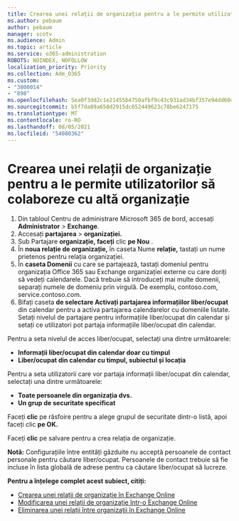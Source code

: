 ```yaml
---
title: Crearea unei relații de organizație pentru a le permite utilizatorilor să colaboreze cu altă organizație
ms.author: pebaum
author: pebaum
manager: scotv
ms.audience: Admin
ms.topic: article
ms.service: o365-administration
ROBOTS: NOINDEX, NOFOLLOW
localization_priority: Priority
ms.collection: Adm_O365
ms.custom:
- "3800014"
- "898"
ms.openlocfilehash: 5ea0f3dd2c1e21455b4750afbf9c43c931ad34bf357e94dd604ffe5bcdd2fa64
ms.sourcegitcommit: b5f7da89a650d2915dc652449623c78be6247175
ms.translationtype: MT
ms.contentlocale: ro-RO
ms.lasthandoff: 08/05/2021
ms.locfileid: "54080362"
---
```

# <a name="create-an-organization-relationship-to-allow-your-users-to-collaborate-with-another-organization"></a>Crearea unei relații de organizație pentru a le permite utilizatorilor să colaboreze cu altă organizație

1. Din tabloul Centru de administrare Microsoft 365 de bord, accesați **Administrator**  >  **Exchange**.
2. Accesați **partajarea**  >  **organizației.**
3. Sub Partajare **organizație, faceți** clic **pe Nou** .
4. În **noua relație de organizație,** în caseta Nume **relație,** tastați un nume prietenos pentru relația organizației.
5. În **caseta Domenii** cu care se partajează, tastați domeniul pentru organizația Office 365 sau Exchange organizației externe cu care doriți să vedeți calendarele. Dacă trebuie să introduceți mai multe domenii, separați numele de domeniu prin virgulă. De exemplu, contoso.com, service.contoso.com.
6. Bifați caseta **de selectare Activați partajarea informațiilor liber/ocupat** din calendar pentru a activa partajarea calendarelor cu domeniile listate. Setați nivelul de partajare pentru informațiile liber/ocupat din calendar și setați ce utilizatori pot partaja informațiile liber/ocupat din calendar.  

Pentru a seta nivelul de acces liber/ocupat, selectați una dintre următoarele:

- **Informații liber/ocupat din calendar doar cu timpul**
- **Liber/ocupat din calendar cu timpul, subiectul și locația**  

 Pentru a seta utilizatorii care vor partaja informații liber/ocupat din calendar, selectați una dintre următoarele:

- **Toate persoanele din organizația dvs.**
- **Un grup de securitate specificat**  

Faceți **clic** pe răsfoire pentru a alege grupul de securitate dintr-o listă, apoi faceți clic **pe OK.**

Faceți **clic** pe salvare pentru a crea relația de organizație.  

**Notă:** Configurațiile între entități găzduite nu acceptă persoanele de contact personale pentru căutare liber/ocupat. Persoanele de contact trebuie să fie incluse în lista globală de adrese pentru ca căutare liber/ocupat să lucreze.

**Pentru a înțelege complet acest subiect, citiți:**

- [Crearea unei relații de organizație în Exchange Online](https://docs.microsoft.com/exchange/sharing/organization-relationships/create-an-organization-relationship)
- [Modificarea unei relații de organizație într-o Exchange Online](https://docs.microsoft.com/exchange/sharing/organization-relationships/modify-an-organization-relationship)
- [Eliminarea unei relații între organizații în Exchange Online](https://docs.microsoft.com/exchange/sharing/organization-relationships/remove-an-organization-relationship)
